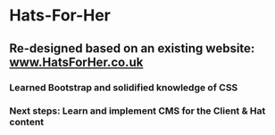 # Hats-For-Her
## Re-designed based on an existing website: www.HatsForHer.co.uk
### Learned Bootstrap and solidified knowledge of CSS
### Next steps: Learn and implement CMS for the Client & Hat content
